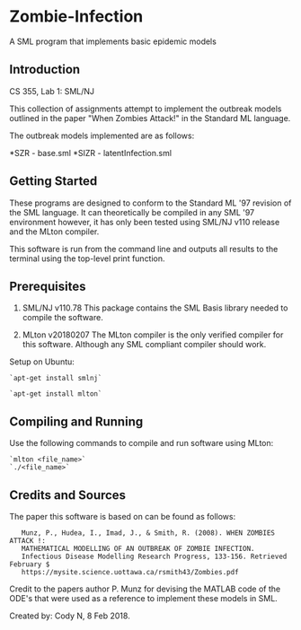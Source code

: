 # Zombie-Infection
A SML program that implements basic epidemic models

## Introduction
CS 355, Lab 1: SML/NJ

This collection of assignments attempt to implement the outbreak models outlined
in the paper "When Zombies Attack!" in the Standard ML language.

The outbreak models implemented are as follows:
    
*SZR  - base.sml
*SIZR - latentInfection.sml

## Getting Started

These programs are designed to conform to the Standard ML '97 revision of the SML language. 
It can theoretically be compiled in any SML '97 environment however, it has only been tested 
using SML/NJ v110 release and the MLton compiler.

This software is run from the command line and outputs all results to the terminal using the 
top-level print function. 

## Prerequisites

1. SML/NJ v110.78
   This package contains the SML Basis library needed to compile the software.

       
2. MLton v20180207
   The MLton compiler is the only verified compiler for this software. Although any SML 
   compliant compiler should work.

Setup on Ubuntu:
        
    `apt-get install smlnj`
       
    `apt-get install mlton`
       
## Compiling and Running

Use the following commands to compile and run software using MLton:

    `mlton <file_name>`
    `./<file_name>` 

## Credits and Sources

The paper this software is based on can be found as follows:

       Munz, P., Hudea, I., Imad, J., & Smith, R. (2008). WHEN ZOMBIES ATTACK !:
       MATHEMATICAL MODELLING OF AN OUTBREAK OF ZOMBIE INFECTION.
       Infectious Disease Modelling Research Progress, 133-156. Retrieved February $
       https://mysite.science.uottawa.ca/rsmith43/Zombies.pdf
       
Credit to the papers author P. Munz for devising the MATLAB code of the
ODE's that were used as a reference to implement these models in SML.

Created by: Cody N, 8 Feb 2018.
